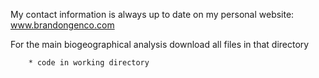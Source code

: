 
My contact information is always up to date on my personal website: www.brandongenco.com

For the main biogeographical analysis download all files in that directory
        
        * code in working directory
        

